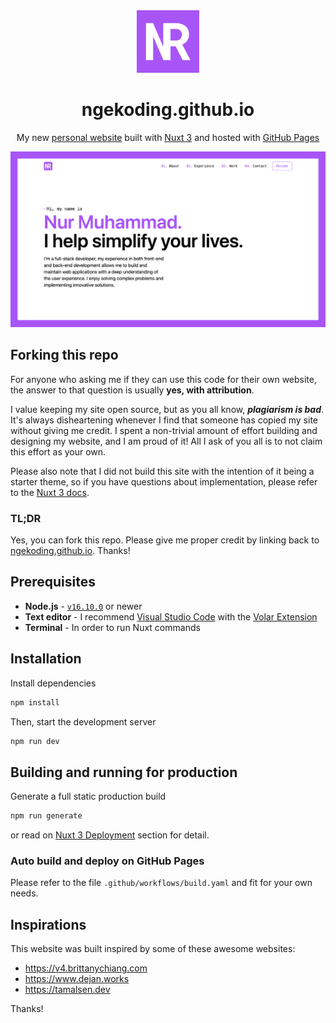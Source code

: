 <div align="center">
  <img alt="Logo" src="./public/img/logo.png" width="100" />
</div>
<h1 align="center">ngekoding.github.io</h1>
<p align="center">
  My new <a href="https://ngekoding.github.io" target="_blank">personal website</a> built with <a href="https://nuxt.com/" target="_blank">Nuxt 3</a> and hosted with <a href="https://pages.github.com/" target="_blank">GitHub Pages</a>
</p>

![demo](./public/img/demo.png)

## Forking this repo

For anyone who asking me if they can use this code for their own website, the answer to that question is usually **yes, with attribution**.

I value keeping my site open source, but as you all know, _**plagiarism is bad**_. It's always disheartening whenever I find that someone has copied my site without giving me credit. I spent a non-trivial amount of effort building and designing my website, and I am proud of it! All I ask of you all is to not claim this effort as your own.

Please also note that I did not build this site with the intention of it being a starter theme, so if you have questions about implementation, please refer to the [Nuxt 3 docs](https://nuxt.com/docs).

### TL;DR

Yes, you can fork this repo. Please give me proper credit by linking back to [ngekoding.github.io](https://ngekoding.github.io). Thanks!

## Prerequisites

- **Node.js** - [`v16.10.0`](https://nodejs.org/en/) or newer
- **Text editor** - I recommend [Visual Studio Code](https://code.visualstudio.com/) with the [Volar Extension](https://marketplace.visualstudio.com/items?itemName=Vue.volar)
- **Terminal** - In order to run Nuxt commands

## Installation

Install dependencies

```sh
npm install
```

Then, start the development server

```sh
npm run dev
```

## Building and running for production

Generate a full static production build

```sh
npm run generate
```

or read on [Nuxt 3 Deployment](https://nuxt.com/docs/getting-started/deployment) section for detail.

### Auto build and deploy on GitHub Pages

Please refer to the file `.github/workflows/build.yaml` and fit for your own needs.

## Inspirations

This website was built inspired by some of these awesome websites:

- https://v4.brittanychiang.com
- https://www.dejan.works
- https://tamalsen.dev

Thanks!
